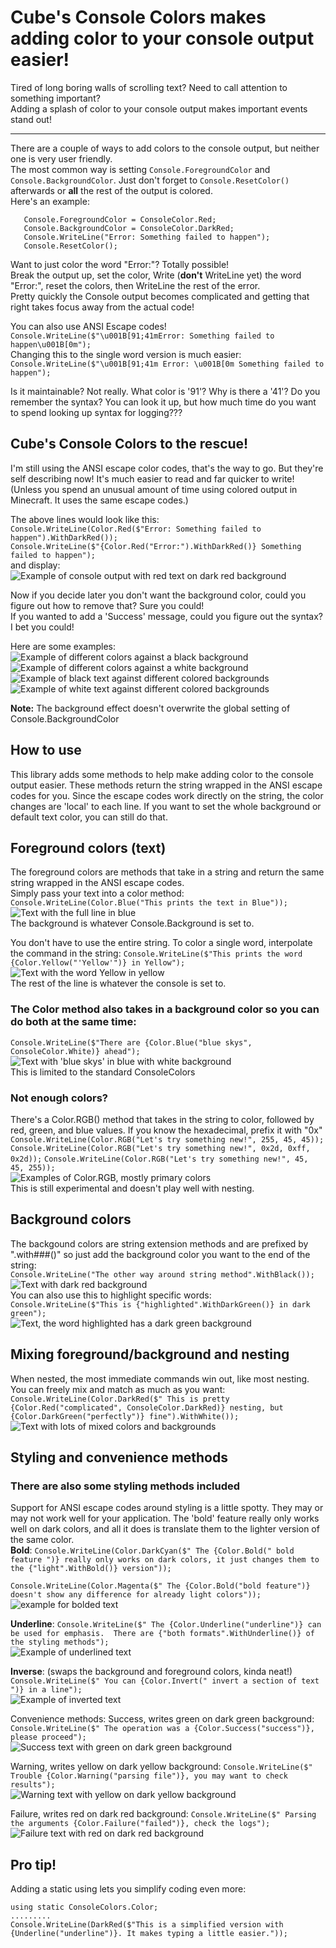 ﻿# Cube's Console Colors makes adding color to your console output easier!

Tired of long boring walls of scrolling text? Need to call attention to something important?  
Adding a splash of color to your console output makes important events stand out!

---

There are a couple of ways to add colors to the console output, but neither one is very user friendly.  
The most common way is setting `Console.ForegroundColor` and `Console.BackgroundColor`. Just don't forget to `Console.ResetColor()` afterwards or **all** the rest of the output is colored.  
Here's an example:

```
   Console.ForegroundColor = ConsoleColor.Red;
   Console.BackgroundColor = ConsoleColor.DarkRed;
   Console.WriteLine("Error: Something failed to happen");
   Console.ResetColor();
```

Want to just color the word "Error:"? Totally possible!  
Break the output up, set the color, Write (**don't** WriteLine yet) the word "Error:", reset the colors, then WriteLine the rest of the error.  
Pretty quickly the Console output becomes complicated and getting that right takes focus away from the actual code!

You can also use ANSI Escape codes!  
`Console.WriteLine($"\u001B[91;41mError: Something failed to happen\u001B[0m");`  
Changing this to the single word version is much easier:  
`Console.WriteLine($"\u001B[91;41m Error: \u001B[0m Something failed to happen");`

Is it maintainable? Not really. What color is '91'? Why is there a '41'? Do you remember the syntax? You can look it up, but how much time do you want to spend looking up syntax for logging???

## Cube's Console Colors to the rescue!

I'm still using the ANSI escape color codes, that's the way to go. But they're self describing now! It's much easier to read and far quicker to write!  
(Unless you spend an unusual amount of time using colored output in Minecraft. It uses the same escape codes.)

The above lines would look like this:  
`Console.WriteLine(Color.Red($"Error: Something failed to happen").WithDarkRed());`  
`Console.WriteLine($"{Color.Red("Error:").WithDarkRed()} Something failed to happen");`  
and display:  
![Example of console output with red text on dark red background](https://raw.githubusercontent.com/TheFabulousCube/CubesConsoleColors/master/img/escape_example.PNG)

Now if you decide later you don't want the background color, could you figure out how to remove that? Sure you could!  
If you wanted to add a 'Success' message, could you figure out the syntax? I bet you could!

Here are some examples:  
![Example of different colors against a black background](https://raw.githubusercontent.com/TheFabulousCube/CubesConsoleColors/master/img/foreground_colors.PNG)  
![Example of different colors against a white background](https://raw.githubusercontent.com/TheFabulousCube/CubesConsoleColors/master/img/foreground_against_white.PNG)
![Example of black text against different colored backgrounds](https://raw.githubusercontent.com/TheFabulousCube/CubesConsoleColors/master/img/background_black_white.PNG)
![Example of white text against different colored backgrounds](https://raw.githubusercontent.com/TheFabulousCube/CubesConsoleColors/master/img/background_with_white.PNG)

**Note:** The background effect doesn't overwrite the global setting of Console.BackgroundColor

## How to use

This library adds some methods to help make adding color to the console output easier. These methods return the string wrapped in the ANSI escape codes for you. Since the escape codes work directly on the string, the color changes are 'local' to each line. If you want to set the whole background or default text color, you can still do that.

## Foreground colors (text)

The foreground colors are methods that take in a string and return the same string wrapped in the ANSI escape codes.  
Simply pass your text into a color method:  
`Console.WriteLine(Color.Blue("This prints the text in Blue"));`  
![Text with the full line in blue](https://raw.githubusercontent.com/TheFabulousCube/CubesConsoleColors/master/img/text_full_line.PNG)  
The background is whatever Console.Background is set to.

You don't have to use the entire string. To color a single word, interpolate the command in the string:
`Console.WriteLine($"This prints the word {Color.Yellow("'Yellow'")} in Yellow");`
![Text with the word Yellow in yellow](https://raw.githubusercontent.com/TheFabulousCube/CubesConsoleColors/master/img/text_single_word.PNG)  
The rest of the line is whatever the console is set to.

### The Color method also takes in a background color so you can do both at the same time:

`Console.WriteLine($"There are {Color.Blue("blue skys", ConsoleColor.White)} ahead");`  
![Text with 'blue skys' in blue with white background](https://raw.githubusercontent.com/TheFabulousCube/CubesConsoleColors/master/img/single_line.PNG)  
This is limited to the standard ConsoleColors

### Not enough colors?

There's a Color.RGB() method that takes in the string to color, followed by red, green, and blue values. If you know the hexadecimal, prefix it with "0x"  
`Console.WriteLine(Color.RGB("Let's try something new!", 255, 45, 45));`  
`Console.WriteLine(Color.RGB("Let's try something new!", 0x2d, 0xff, 0x2d));`
`Console.WriteLine(Color.RGB("Let's try something new!", 45, 45, 255));`  
![Examples of Color.RGB, mostly primary colors](https://raw.githubusercontent.com/TheFabulousCube/CubesConsoleColors/master/img/rgb.PNG)  
This is still experimental and doesn't play well with nesting.

## Background colors

The backgound colors are string extension methods and are prefixed by ".with###()" so just add the background color you want to the end of the string:  
`Console.WriteLine("The other way around string method".WithBlack());`  
![Text with dark red background](https://raw.githubusercontent.com/TheFabulousCube/CubesConsoleColors/master/img/background_full_line.PNG)  
You can also use this to highlight specific words:  
`Console.WriteLine($"This is {"highlighted".WithDarkGreen()} in dark green");`  
![Text, the word highlighted has a dark green background](https://raw.githubusercontent.com/TheFabulousCube/CubesConsoleColors/master/img/background_single_word.PNG)

## Mixing foreground/background and nesting

When nested, the most immediate commands win out, like most nesting.
You can freely mix and match as much as you want:  
`Console.WriteLine(Color.DarkRed($" This is pretty {Color.Red("complicated", ConsoleColor.DarkRed)} nesting, but {Color.DarkGreen("perfectly")} fine").WithWhite());`  
![Text with lots of mixed colors and backgrounds](https://raw.githubusercontent.com/TheFabulousCube/CubesConsoleColors/master/img/Nesting.PNG)

## Styling and convenience methods

### There are also some styling methods included

Support for ANSI escape codes around styling is a little spotty. They may or may not work well for your application. The 'bold' feature really only works well on dark colors, and all it does is translate them to the lighter version of the same color.  
**Bold**:
`Console.WriteLine(Color.DarkCyan($" The {Color.Bold(" bold feature ")} really only works on dark colors, it just changes them to the {"light".WithBold()} version"));`

`Console.WriteLine(Color.Magenta($" The {Color.Bold("bold feature")} doesn't show any difference for already light colors"));`  
![example for bolded text](https://raw.githubusercontent.com/TheFabulousCube/CubesConsoleColors/master/img/bold.PNG)

**Underline**:
`Console.WriteLine($" The {Color.Underline("underline")} can be used for emphasis.  There are {"both formats".WithUnderline()} of the styling methods");`  
![Example of underlined text](https://raw.githubusercontent.com/TheFabulousCube/CubesConsoleColors/master/img/underline.PNG)

**Inverse**: (swaps the background and foreground colors, kinda neat!)
`Console.WriteLine($" You can {Color.Invert(" invert a section of text ")} in a line");`  
![Example of inverted text](https://raw.githubusercontent.com/TheFabulousCube/CubesConsoleColors/master/img/invert.PNG)

Convenience methods:
Success, writes green on dark green background:
`Console.WriteLine($" The operation was a {Color.Success("success")}, please proceed");`  
![Success text with green on dark green background](https://raw.githubusercontent.com/TheFabulousCube/CubesConsoleColors/master/img/success.PNG)

Warning, writes yellow on dark yellow background:
`Console.WriteLine($" Trouble {Color.Warning("parsing file")}, you may want to check results");`  
![Warning text with yellow on dark yellow background](https://raw.githubusercontent.com/TheFabulousCube/CubesConsoleColors/master/img/warning.PNG)

Failure, writes red on dark red background:
`Console.WriteLine($" Parsing the arguments {Color.Failure("failed")}, check the logs");`  
![Failure text with red on dark red background](https://raw.githubusercontent.com/TheFabulousCube/CubesConsoleColors/master/img/failure.PNG)

## Pro tip!

Adding a static using lets you simplify coding even more:

```
using static ConsoleColors.Color;
.........
Console.WriteLine(DarkRed($"This is a simplified version with {Underline("underline")}. It makes typing a little easier."));
```
